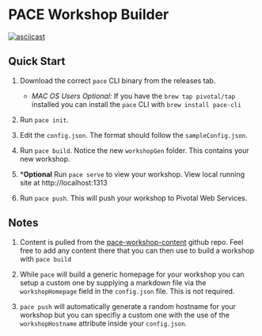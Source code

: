 # PACE Workshop Builder

[![asciicast](https://asciinema.org/a/213808.svg)](https://asciinema.org/a/213808?autoplay=1)

## Quick Start

1. Download the correct `pace` CLI binary from the releases tab. 
    - *MAC OS Users Optional:* If you have the `brew tap pivotal/tap` installed you can install the `pace` CLI with `brew install pace-cli`

1. Run `pace init`.

1. Edit the `config.json`. The format should follow the `sampleConfig.json`.

1. Run `pace build`. Notice the new `workshopGen` folder. This contains your new workshop.

1. ***Optional** Run `pace serve` to view your workshop. View local running site at http://localhost:1313

1. Run `pace push`. This will push your workshop to Pivotal Web Services.

## Notes

1. Content is pulled from the [pace-workshop-content](https://github.com/Pivotal-Field-Engineering/pace-workshop-content) github repo. Feel free to add any content there that you can then use to build a workshop with `pace build`

1. While `pace` will build a generic homepage for your workshop you can setup a custom one by supplying a markdown file via the `workshopHomepage` field in the `config.json` file. This is not required.

1. `pace push` will automatically generate a random hostname for your workshop but you can specifiy a custom one with the use of the `workshopHostname` attribute inside your `config.json`.
